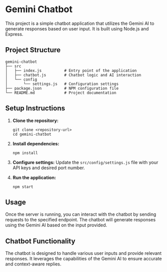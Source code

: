 # Gemini Chatbot

This project is a simple chatbot application that utilizes the Gemini AI to generate responses based on user input. It is built using Node.js and Express.

## Project Structure

```
gemini-chatbot
├── src
│   ├── index.js          # Entry point of the application
│   ├── chatbot.js        # Chatbot logic and AI interaction
│   └── config
│       └── settings.js   # Configuration settings
├── package.json          # NPM configuration file
└── README.md             # Project documentation
```

## Setup Instructions

1. **Clone the repository:**
   ```
   git clone <repository-url>
   cd gemini-chatbot
   ```

2. **Install dependencies:**
   ```
   npm install
   ```

3. **Configure settings:**
   Update the `src/config/settings.js` file with your API keys and desired port number.

4. **Run the application:**
   ```
   npm start
   ```

## Usage

Once the server is running, you can interact with the chatbot by sending requests to the specified endpoint. The chatbot will generate responses using the Gemini AI based on the input provided.

## Chatbot Functionality

The chatbot is designed to handle various user inputs and provide relevant responses. It leverages the capabilities of the Gemini AI to ensure accurate and context-aware replies.
